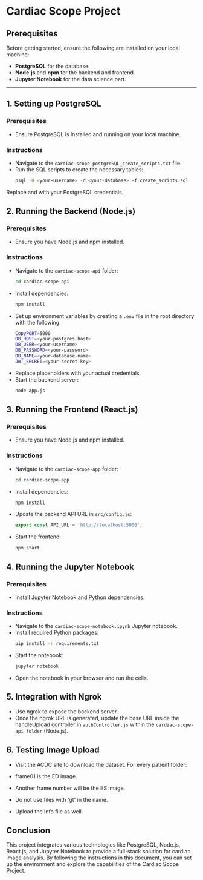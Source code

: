 # Cardiac Scope Project

## Prerequisites

Before getting started, ensure the following are installed on your local machine:
- **PostgreSQL** for the database.
- **Node.js** and **npm** for the backend and frontend.
- **Jupyter Notebook** for the data science part.

---

## 1. Setting up PostgreSQL

### Prerequisites
- Ensure PostgreSQL is installed and running on your local machine.

### Instructions
- Navigate to the `cardiac-scope-postgreSQL_create_scripts.txt` file.
- Run the SQL scripts to create the necessary tables:
  ```bash
  psql -U <your-username> -d <your-database> -f create_scripts.sql
Replace <your-username> and <your-database> with your PostgreSQL credentials.

## 2. Running the Backend (Node.js)

### Prerequisites
- Ensure you have Node.js and npm installed.

### Instructions

- Navigate to the `cardiac-scope-api` folder:
  ```bash
  cd cardiac-scope-api

- Install dependencies:
  ```bash
  npm install

- Set up environment variables by creating a `.env` file in the root directory with the following:
  ```bash
  CopyPORT=5000
  DB_HOST=<your-postgres-host>
  DB_USER=<your-username>
  DB_PASSWORD=<your-password>
  DB_NAME=<your-database-name>
  JWT_SECRET=<your-secret-key>
- Replace placeholders with your actual credentials.
- Start the backend server:
  ```bash
  node app.js


## 3. Running the Frontend (React.js)

### Prerequisites
- Ensure you have Node.js and npm installed.

### Instructions

- Navigate to the `cardiac-scope-app` folder:
  ```bash
  cd cardiac-scope-app

- Install dependencies:
  ```bash
  npm install

- Update the backend API URL in `src/config.js`:
  ```javascript
  export const API_URL = 'http://localhost:5000';

- Start the frontend:
  ```bash
  npm start


## 4. Running the Jupyter Notebook

### Prerequisites

- Install Jupyter Notebook and Python dependencies.

### Instructions

- Navigate to the `cardiac-scope-notebook.ipynb` Jupyter notebook.
- Install required Python packages:
  ```bash
  pip install -r requirements.txt

- Start the notebook:
  ```bash
  jupyter notebook

- Open the notebook in your browser and run the cells.

## 5. Integration with Ngrok

- Use ngrok to expose the backend server.
- Once the ngrok URL is generated, update the base URL inside the handleUpload controller in `authController.js` within the `cardiac-scope-api folder` (Node.js).

## 6. Testing Image Upload

- Visit the ACDC site to download the dataset.
For every patient folder:

- frame01 is the ED image.
- Another frame number will be the ES image.
- Do not use files with 'gt' in the name.
- Upload the Info file as well.

## Conclusion
This project integrates various technologies like PostgreSQL, Node.js, React.js, and Jupyter Notebook to provide a full-stack solution for cardiac image analysis. By following the instructions in this document, you can set up the environment and explore the capabilities of the Cardiac Scope Project.
